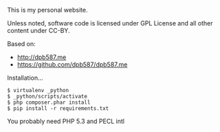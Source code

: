 This is my personal website.

Unless noted, software code is licensed under GPL License and all other content under CC-BY.

Based on:

 * http://dpb587.me
 * https://github.com/dpb587/dpb587.me

Installation...

    $ virtualenv _python
    $ _python/scripts/activate
    $ php composer.phar install
    $ pip install -r requirements.txt

You probably need PHP 5.3 and PECL intl